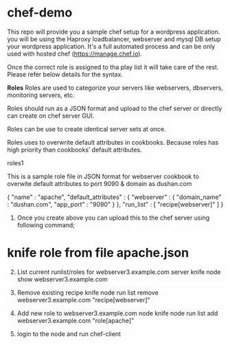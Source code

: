 # chef-demo
This repo will provide you a sample chef setup for a wordpress application. you will be using the Haproxy loadbalancer, webserver and mysql DB setup your wordpress application. It's a full automated process and can be only used with hosted chef (https://manage.chef.io).

Once the correct role is assigned to tha play list it will take care of the rest. Please refer below details for the syntax.

**Roles**
Roles are used to categorize your servers like webservers, dbservers, monitoring servers, etc.

Roles should run as a JSON format and upload to the chef server or directly can create on chef server GUI.

Roles can be use to create identical server sets at once.

Roles uses to overwrite default attributes in cookbooks. Because roles has high priority than cookbooks’ default attributes.

roles1

This is a sample role file in JSON format for webserver cookbook to overwite default attributes to port 9090 & domain as dushan.com

{
  "name" : "apache",
  "default_attributes" : {
    "webserver" : {
      "domain_name" : "dushan.com",
      "app_port" : "9090"
    }
  },
  "run_list" : [
    "recipe[webserver]"
  ]
}

1. Once you create above you can upload this to the chef server using following command;
# knife role from file  apache.json

2. List current runlist/roles for webserver3.example.com server
knife node show webserver3.example.com

3. Remove existing recipe
knife node run list remove webserver3.example.com "recipe[webserver]"

4. Add new role to webserver3.example.com node
knife node run list add webserver3.example.com "role[apache]"

5. login to the node and run chef-client
